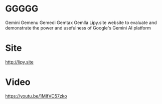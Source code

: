 # GGGGG
Gemini Gemenu Gemedi Gemtax Gemlla
Lipy.site website to evaluate and demonstrate the power and usefulness of Google's Gemini AI platform

# Site
http://lipy.site

# Video
https://youtu.be/1MIfVC57zko
